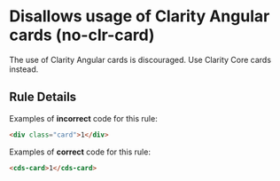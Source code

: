 # Disallows usage of Clarity Angular cards (no-clr-card)

The use of Clarity Angular cards is discouraged. Use Clarity Core cards instead.

## Rule Details

Examples of **incorrect** code for this rule:

```html
<div class="card">1</div>
```

Examples of **correct** code for this rule:

```html
<cds-card>1</cds-card>
```
